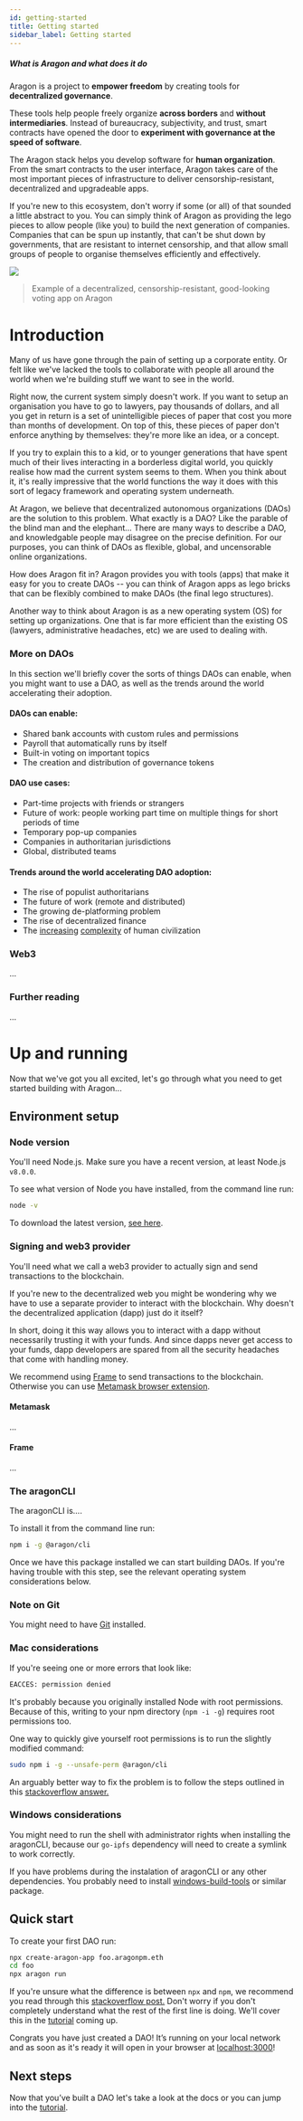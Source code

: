 ```yaml
---
id: getting-started
title: Getting started
sidebar_label: Getting started
---
```


##### What is Aragon and what does it do


Aragon is a project to **empower freedom** by creating tools for **decentralized governance**.

These tools help people freely organize **across borders** and **without intermediaries**. Instead of bureaucracy, subjectivity, and trust, smart contracts have opened the door to **experiment with governance at the speed of software**.

The Aragon stack helps you develop software for **human organization**. From the smart contracts to the user interface, Aragon takes care of the most important pieces of infrastructure to deliver censorship-resistant, decentralized and upgradeable apps.

If you're new to this ecosystem, don't worry if some (or all) of that sounded a little abstract to you. You can simply think of Aragon as providing the lego pieces to allow people (like you) to build the next generation of companies. Companies that can be spun up instantly, that can't be shut down by governments, that are resistant to internet censorship, and that allow small groups of people to organise themselves efficiently and effectively.

![](/docs/assets/core.png)

> Example of a decentralized, censorship-resistant, good-looking voting app on Aragon

# Introduction

Many of us have  gone through the pain of setting up a corporate entity. Or felt like we've lacked the tools to collaborate with people all around the world when we're building stuff we want to see in the world.

Right now, the current system simply doesn't work. If you want to setup an organisation you have to go to lawyers, pay thousands of dollars, and all you get in return is a set of unintelligible pieces of paper that cost you more than months of development. On top of this, these pieces of paper don't enforce anything by themselves: they're more like an idea, or a concept.

If you try to explain this to a kid, or to younger generations that have spent much of their lives interacting in a borderless digital world, you quickly realise how mad the current system seems to them. When you think about it, it's really impressive that the world functions the way it does with this sort of legacy framework and operating system underneath.

At Aragon, we believe that decentralized autonomous organizations (DAOs) are the solution to this problem. What exactly is a DAO? Like the parable of the blind man and the elephant... There are many ways to describe a DAO, and knowledgable people may disagree on the precise definition. For our purposes, you can think of DAOs as flexible, global, and uncensorable online organizations.

How does Aragon fit in? Aragon provides you with tools (apps) that make it easy for you to create DAOs -- you can think of Aragon apps as lego bricks that can be flexibly combined to make DAOs (the final lego structures).

Another way to think about Aragon is as a new operating system (OS) for setting up organizations. One that is far more efficient than the existing OS (lawyers, administrative headaches, etc) we are used to dealing with.

### More on DAOs

In this section we'll briefly cover the sorts of things DAOs can enable, when you might want to use a DAO, as well as the trends around the world accelerating their adoption.

#### DAOs can enable: 

- Shared bank accounts with custom rules and permissions
- Payroll that automatically runs by itself
- Built-in voting on important topics
- The creation and distribution of governance tokens

#### DAO use cases: 

- Part-time projects with friends or strangers
- Future of work: people working part time on multiple things for short periods of time
- Temporary pop-up companies
- Companies in authoritarian jurisdictions
- Global, distributed teams

#### Trends around the world accelerating DAO adoption: 

- The rise of populist authoritarians
- The future of work (remote and distributed)
- The growing de-platforming problem
- The rise of decentralized finance
- The [increasing](https://medium.com/complex-systems-channel/teams-a-manifesto-7490eab144fa) [complexity](https://necsi.edu/complexity-rising-from-human-beings-to-human-civilization-a-complexity-profile) of human civilization



### Web3
...

### Further reading
...


# Up and running

Now that we've got you all excited, let's go through what you need to get started building with Aragon...


## Environment setup

### Node version

You'll need Node.js. Make sure you have a recent version, at least Node.js `v8.0.0`.

To see what version of Node you have installed, from the command line run:

```sh
node -v
```

To download the latest version, [see here](https://nodejs.org/en/download/).


### Signing and web3 provider

You'll need what we call a web3 provider to actually sign and send transactions to the blockchain.

If you're new to the decentralized web you might be wondering why we have to use a separate provider to interact with the blockchain. Why doesn't the decentralized application (dapp) just do it itself?

In short, doing it this way allows you to interact with a dapp without necessarily trusting it with your funds. And since dapps never get access to your funds, dapp developers are spared from all the security headaches that come with handling money.

We recommend using [Frame](https://frame.sh) to send transactions to the blockchain. Otherwise you can use [Metamask browser extension](https://metamask.io/).

#### Metamask 
...

#### Frame 
...


### The aragonCLI

The aragonCLI is....

To install it from the command line run:

```sh
npm i -g @aragon/cli
```

Once we have this package installed we can start building DAOs. If you're having trouble with this step, see the relevant operating system considerations below.

### Note on Git

You might need to have [Git](https://git-scm.com) installed.

### Mac considerations

If you're seeing one or more errors that look like:

```sh
EACCES: permission denied
```

It's probably because you originally installed Node with root permissions. Because of this, writing to your npm directory (```npm -i -g```) requires root permissions too.

One way to quickly give yourself root permissions is to run the slightly modified command:

```sh
sudo npm i -g --unsafe-perm @aragon/cli
```

An arguably better way to fix the problem is to follow the steps outlined in this [stackoverflow answer.](https://stackoverflow.com/a/24404451)

### Windows considerations

You might need to run the shell with administrator rights when installing the aragonCLI, because our `go-ipfs` dependency will need to create a symlink to work correctly.

If you have problems during the instalation of aragonCLI or any other dependencies. You probably need to install [windows-build-tools](https://www.npmjs.com/package/windows-build-tools) or similar package.


## Quick start

To create your first DAO run:

```sh
npx create-aragon-app foo.aragonpm.eth
cd foo
npx aragon run
```
If you're unsure what the difference is between ```npx``` and ```npm```, we recommend you read through this [stackoverflow post.](https://stackoverflow.com/questions/50605219/difference-between-npx-and-npm) Don't worry if you don't completely understand what the rest of the first line is doing. We'll cover this in the [tutorial](https://hack.aragon.org/docs/tutorial.html) coming up. 

Congrats you have just created a DAO! It’s running on your local network and as soon as it's ready it will open in your browser at [localhost:3000](http://localhost:3000)!

## Next steps

Now that you’ve built a DAO let's take a look at the docs or you can jump into the [tutorial](/docs/tutorial.html).
